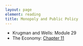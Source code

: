 ```yaml
---
layout: page
element: reading
title: Monopoly and Public Policy
---
```


* Krugman and Wells: Module 29
* The Economy: [Chapter 11](https://core-econ.org/the-economy/book/text/11.html)
